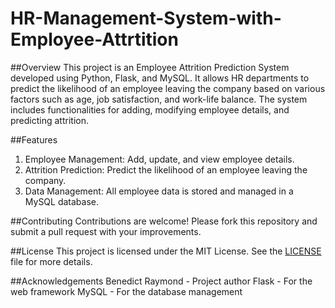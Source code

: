 # HR-Management-System-with-Employee-Attrtition

##Overview
This project is an Employee Attrition Prediction System developed using Python, Flask, and MySQL. It allows HR departments to predict the likelihood of an employee leaving the company based on various factors such as age, job satisfaction, and work-life balance. The system includes functionalities for adding, modifying employee details, and predicting attrition.

##Features
1. Employee Management: Add, update, and view employee details.
2. Attrition Prediction: Predict the likelihood of an employee leaving the company.
3. Data Management: All employee data is stored and managed in a MySQL database.

##Contributing
Contributions are welcome! Please fork this repository and submit a pull request with your improvements.

##License
This project is licensed under the MIT License. See the [LICENSE](url) file for more details.

##Acknowledgements
Benedict Raymond - Project author
Flask - For the web framework
MySQL - For the database management
